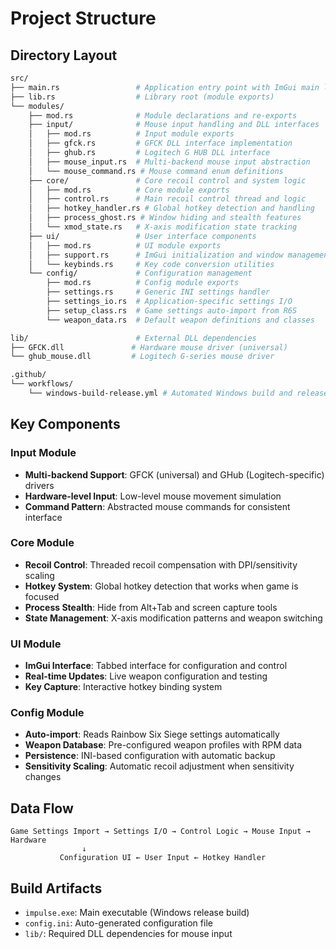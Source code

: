 # Project Structure

## Directory Layout

```bash
src/
├── main.rs                 # Application entry point with ImGui main loop
├── lib.rs                  # Library root (module exports)
└── modules/
    ├── mod.rs              # Module declarations and re-exports
    ├── input/              # Mouse input handling and DLL interfaces
    │   ├── mod.rs          # Input module exports
    │   ├── gfck.rs         # GFCK DLL interface implementation
    │   ├── ghub.rs         # Logitech G HUB DLL interface
    │   ├── mouse_input.rs  # Multi-backend mouse input abstraction
    │   └── mouse_command.rs # Mouse command enum definitions
    ├── core/               # Core recoil control and system logic
    │   ├── mod.rs          # Core module exports
    │   ├── control.rs      # Main recoil control thread and logic
    │   ├── hotkey_handler.rs # Global hotkey detection and handling
    │   ├── process_ghost.rs # Window hiding and stealth features
    │   └── xmod_state.rs   # X-axis modification state tracking
    ├── ui/                 # User interface components
    │   ├── mod.rs          # UI module exports
    │   ├── support.rs      # ImGui initialization and window management
    │   └── keybinds.rs     # Key code conversion utilities
    └── config/             # Configuration management
        ├── mod.rs          # Config module exports
        ├── settings.rs     # Generic INI settings handler
        ├── settings_io.rs  # Application-specific settings I/O
        ├── setup_class.rs  # Game settings auto-import from R6S
        └── weapon_data.rs  # Default weapon definitions and classes

lib/                        # External DLL dependencies
├── GFCK.dll               # Hardware mouse driver (universal)
└── ghub_mouse.dll         # Logitech G-series mouse driver

.github/
└── workflows/
    └── windows-build-release.yml # Automated Windows build and release
```

## Key Components

### Input Module

- **Multi-backend Support**: GFCK (universal) and GHub (Logitech-specific) drivers
- **Hardware-level Input**: Low-level mouse movement simulation
- **Command Pattern**: Abstracted mouse commands for consistent interface

### Core Module  

- **Recoil Control**: Threaded recoil compensation with DPI/sensitivity scaling
- **Hotkey System**: Global hotkey detection that works when game is focused
- **Process Stealth**: Hide from Alt+Tab and screen capture tools
- **State Management**: X-axis modification patterns and weapon switching

### UI Module

- **ImGui Interface**: Tabbed interface for configuration and control
- **Real-time Updates**: Live weapon configuration and testing
- **Key Capture**: Interactive hotkey binding system

### Config Module

- **Auto-import**: Reads Rainbow Six Siege settings automatically
- **Weapon Database**: Pre-configured weapon profiles with RPM data
- **Persistence**: INI-based configuration with automatic backup
- **Sensitivity Scaling**: Automatic recoil adjustment when sensitivity changes

## Data Flow

```
Game Settings Import → Settings I/O → Control Logic → Mouse Input → Hardware
                ↓
           Configuration UI ← User Input ← Hotkey Handler
```

## Build Artifacts

- `impulse.exe`: Main executable (Windows release build)
- `config.ini`: Auto-generated configuration file
- `lib/`: Required DLL dependencies for mouse input
